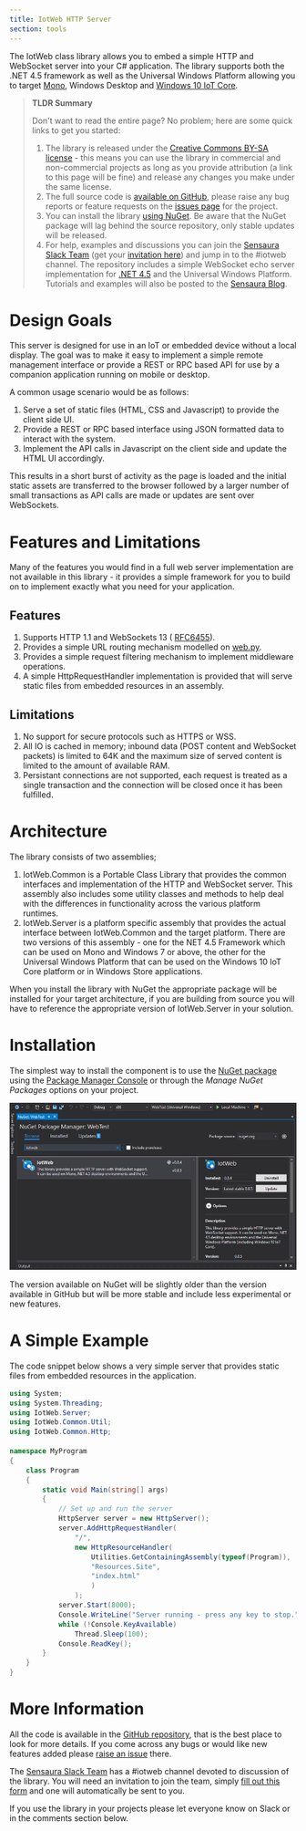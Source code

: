 ```yaml
---
title: IotWeb HTTP Server
section: tools
---
```

The IotWeb class library allows you to embed a simple HTTP and WebSocket server into your C# application. The library supports both the .NET 4.5 framework as well as the Universal Windows Platform allowing you to target [Mono](http://www.mono-project.com/), Windows Desktop and [Windows 10 IoT Core](https://dev.windows.com/en-us/iot).

> **TLDR Summary**
>
> Don't want to read the entire page? No problem; here are some quick links to get you started:
>
> 1. The library is released under the [Creative Commons BY-SA license](http://creativecommons.org/licenses/by-sa/4.0/) - this means you can use the library in commercial and non-commercial projects as long as you provide attribution (a link to this page will be fine) and release any changes you make under the same license.
> 2. The full source code is [available on GitHub](https://github.com/sensaura-public/iotweb), please raise any bug reports or feature requests on the [issues page](https://github.com/sensaura-public/iotweb/issues) for the project.
> 3. You can install the library [using NuGet](https://www.nuget.org/packages/IotWeb/). Be aware that the NuGet package will lag behind the source repository, only stable updates will be released.
> 4. For help, examples and discussions you can join the [Sensaura Slack Team](https://sensaura.slack.com/) (get your [invitation here](https://docs.google.com/forms/d/1PTCu0A5u7OZh136BmPCS3jx0VPoCGIwvEc2fYyVhNYQ/viewform)) and jump in to the #iotweb channel. The repository includes a simple WebSocket echo server implementation for [.NET 4.5](https://github.com/sensaura-public/iotweb/tree/master/WebHost%20Desktop) and the Universal Windows Platform. Tutorials and examples will also be posted to the [Sensaura Blog](/blog/index.html).

# Design Goals

This server is designed for use in an IoT or embedded device without a local display. The goal was to make it easy to implement a simple remote management interface or provide a REST or RPC based API for use by a companion application running on mobile or desktop.

A common usage scenario would be as follows:

1. Serve a set of static files (HTML, CSS and Javascript) to provide the client side UI.
2. Provide a REST or RPC based interface using JSON formatted data to interact with the system.
3. Implement the API calls in Javascript on the client side and update the HTML UI accordingly.

This results in a short burst of activity as the page is loaded and the initial static assets are transferred to the browser followed by a larger number of small transactions as API calls are made or updates are sent over WebSockets.

# Features and Limitations

Many of the features you would find in a full web server implementation are not available in this library - it provides a simple framework for you to build on to implement exactly what you need for your application.

## Features

1. Supports HTTP 1.1 and WebSockets 13 ( [RFC6455](https://tools.ietf.org/html/rfc6455)).
2. Provides a simple URL routing mechanism modelled on [web.py](http://webpy.org/).
3. Provides a simple request filtering mechanism to implement middleware operations.
4. A simple HttpRequestHandler implementation is provided that will serve static files from embedded resources in an assembly.

## Limitations

1. No support for secure protocols such as HTTPS or WSS.
2. All IO is cached in memory; inbound data (POST content and WebSocket packets) is limited to 64K and the maximum size of served content is limited to the amount of available RAM.
3. Persistant connections are not supported, each request is treated as a single transaction and the connection will be closed once it has been fulfilled.

# Architecture

The library consists of two assemblies;

1. IotWeb.Common is a Portable Class Library that provides the common interfaces and implementation of the HTTP and WebSocket server. This assembly also includes some utility classes and methods to help deal with the differences in functionality across the various platform runtimes.
2. IotWeb.Server is a platform specific assembly that provides the actual interface between IotWeb.Common and the target platform. There are two versions of this assembly - one for the NET 4.5 Framework which can be used on Mono and Windows 7 or above, the other for the Universal Windows Platform that can be used on the Windows 10 IoT Core platform or in Windows Store applications.

When you install the library with NuGet the appropriate package will be installed for your target architecture, if you are building from source you will have to reference the appropriate version of IotWeb.Server in your solution.

# Installation

The simplest way to install the component is to use the [NuGet package](https://www.nuget.org/packages/IotWeb/) using the [Package Manager Console](http://docs.nuget.org/consume/package-manager-console) or through the *Manage NuGet Packages* options on your project.

![Installing With NuGet](/images/tools/iotweb/nuget_install.png)

The version available on NuGet will be slightly older than the version available in GitHub but will be more stable and include less experimental or new features.

# A Simple Example

The code snippet below shows a very simple server that provides static files from embedded resources in the application.

```C#
using System;
using System.Threading;
using IotWeb.Server;
using IotWeb.Common.Util;
using IotWeb.Common.Http;

namespace MyProgram
{
    class Program
    {
        static void Main(string[] args)
        {
            // Set up and run the server
            HttpServer server = new HttpServer();
            server.AddHttpRequestHandler(
                "/",
                new HttpResourceHandler(
                    Utilities.GetContainingAssembly(typeof(Program)),
                    "Resources.Site",
                    "index.html"
                    )
                );
            server.Start(8000);
            Console.WriteLine("Server running - press any key to stop.");
            while (!Console.KeyAvailable)
                Thread.Sleep(100);
            Console.ReadKey();
        }
    }
}
```

# More Information

All the code is available in the [GitHub repository](https://github.com/sensaura-public/iotweb), that is the best place to look for more details. If you come across any bugs or would like new features added please [raise an issue](https://github.com/sensaura-public/iotweb/issues) there.

The [Sensaura Slack Team](https://sensaura.slack.com/) has a #iotweb channel devoted to discussion of the library. You will need an invitation to join the team, simply [fill out this form](https://docs.google.com/forms/d/1PTCu0A5u7OZh136BmPCS3jx0VPoCGIwvEc2fYyVhNYQ/viewform) and one will automatically be sent to you.

If you use the library in your projects please let everyone know on Slack or in the comments section below.

